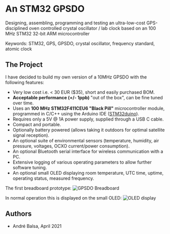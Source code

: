 # An STM32 GPSDO
Designing, assembling, programming and testing an ultra-low-cost GPS-disciplined oven controlled crystal oscillator / lab clock based on an 100 MHz STM32 32-bit ARM microcontroller

Keywords: STM32, GPS, GPSDO, crystal oscillator, frequency standard, atomic clock

## The Project

I have decided to build my own version of a 10MHz GPSDO with the following features:
- Very low cost i.e. < 30 EUR ($35), short and easily purchased BOM.
- **Acceptable performance (+/- 1ppb)** "out of the box", can be fine tuned over time.
- Uses an **100 MHz STM32F411CEU6 "Black Pill"** microcontroller module, programmed in C/C++ using the Arduino IDE ([STM32duino](https://github.com/stm32duino/Arduino_Core_STM32)).
- Requires only a 5V @ 1A power supply, supplied through a USB C cable.
- Compact and portable.
- Optionally battery powered (allows taking it outdoors for optimal satellite signal reception).
- An optional suite of environmental sensors (temperature, humidity, air pressure, voltages, OCXO current/power consumption).
- An optional Bluetooth serial interface for wireless communication with a PC.
- Extensive logging of various operating parameters to allow further software tuning.
- An optional small OLED displaying room temperature, UTC time, uptime, operating status, measured frequency.

The first breadboard prototype:
![GPSDO Breadboard](GPSDO_breadboarda.jpg)

In normal operation this is displayed on the small OLED:
![OLED display](OLEDv002i_expl.jpg)

## Authors

- André Balsa, April 2021